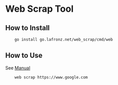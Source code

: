# Web Scrap Tool

## How to Install

```bash
    go install go.lafronz.net/web_scrap/cmd/web
```

## How to Use

See [Manual](Manual.md)

```bash
    web scrap https://www.google.com
```